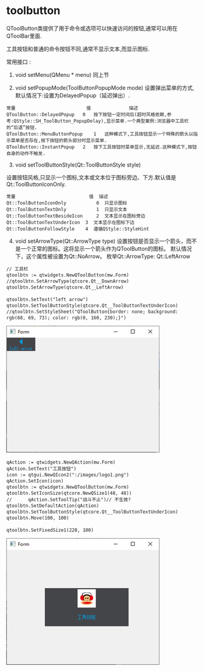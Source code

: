 ﻿# toolbutton

QToolButton类提供了用于命令或选项可以快速访问的按钮,通常可以用在QToolBar里面.

工具按钮和普通的命令按钮不同,通常不显示文本,而显示图标.

常用接口 : 

1. void setMenu(QMenu * menu) 同上节

2. void setPopupMode(ToolButtonPopupMode mode) 
设置弹出菜单的方式,默认情况下:设置为DelayedPopup（延迟弹出）.

```
常量	                        值	           描述
QToolButton::DelayedPopup	0	按下按钮一定时间后(超时风格依赖,参考:QStyle::SH_ToolButton_PopupDelay),显示菜单.一个典型案例:浏览器中工具栏的“后退”按钮.
QToolButton::MenuButtonPopup	1	这种模式下,工具按钮显示一个特殊的箭头以指示菜单是否存在,按下按钮的箭头部分时显示菜单.
QToolButton::InstantPopup	2	按下工具按钮时菜单显示,无延迟.这种模式下,按钮自身的动作不触发.
```

3. void setToolButtonStyle(Qt::ToolButtonStyle style) 

设置按钮风格,只显示一个图标,文本或文本位于图标旁边、下方.默认值是Qt::ToolButtonIconOnly.

```
常量	                         值	描述
Qt::ToolButtonIconOnly	         0	只显示图标
Qt::ToolButtonTextOnly           1	只显示文本
Qt::ToolButtonTextBesideIcon	 2	文本显示在图标旁边
Qt::ToolButtonTextUnderIcon	 3	文本显示在图标下边
Qt::ToolButtonFollowStyle	 4	遵循QStyle::StyleHint
```

4. void setArrowType(Qt::ArrowType type) 
设置按钮是否显示一个箭头，而不是一个正常的图标。这将显示一个箭头作为QToolButton的图标。 
默认情况下，这个属性被设置为Qt::NoArrow。
枚举Qt::ArrowType: Qt::LeftArrow


```
// 工具栏
qtoolbtn := qtwidgets.NewQToolButton(mw.Form)
//qtoolbtn.SetArrowType(qtcore.Qt__DownArrow)
qtoolbtn.SetArrowType(qtcore.Qt__LeftArrow)

qtoolbtn.SetText("left arrow")
qtoolbtn.SetToolButtonStyle(qtcore.Qt__ToolButtonTextUnderIcon)
//qtoolbtn.SetStyleSheet("QToolButton{border: none; background: rgb(68, 69, 73); color: rgb(0, 160, 230);}")

```
![](file_pic/01.png)

```
qAction := qtwidgets.NewQAction(mw.Form)
qAction.SetText("工具按钮")
icon := qtgui.NewQIcon2(":/images/logo1.png")
qAction.SetIcon(icon)
qtoolbtn := qtwidgets.NewQToolButton(mw.Form)
qtoolbtn.SetIconSize(qtcore.NewQSize1(48, 48))
//		qAction.SetToolTip("战斗不止")// 不生效?
qtoolbtn.SetDefaultAction(qAction)
qtoolbtn.SetToolButtonStyle(qtcore.Qt__ToolButtonTextUnderIcon)
qtoolbtn.Move(100, 100)

qtoolbtn.SetFixedSize1(220, 100)
```
![](file_pic/02.png)